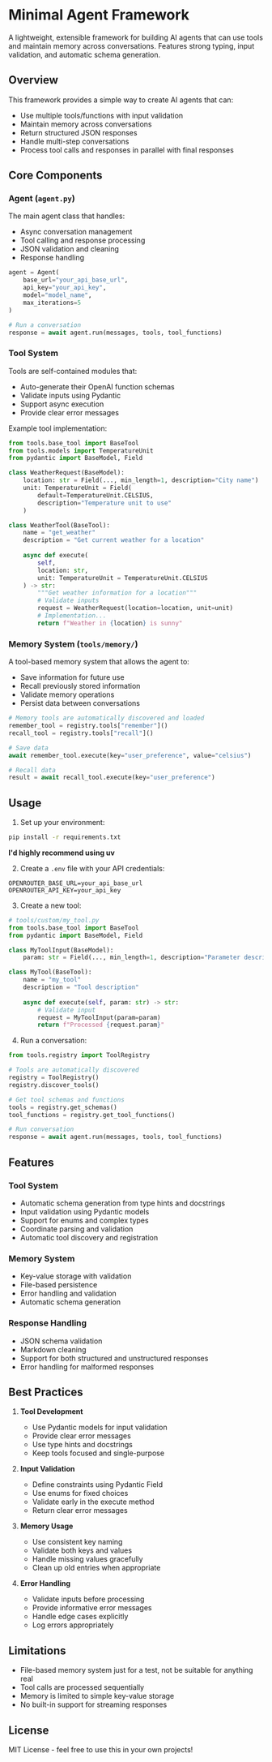 # Minimal Agent Framework

A lightweight, extensible framework for building AI agents that can use tools and maintain memory across conversations. Features strong typing, input validation, and automatic schema generation.

## Overview

This framework provides a simple way to create AI agents that can:
- Use multiple tools/functions with input validation
- Maintain memory across conversations
- Return structured JSON responses
- Handle multi-step conversations
- Process tool calls and responses in parallel with final responses

## Core Components

### Agent (`agent.py`)

The main agent class that handles:
- Async conversation management
- Tool calling and response processing
- JSON validation and cleaning
- Response handling

```python
agent = Agent(
    base_url="your_api_base_url",
    api_key="your_api_key",
    model="model_name",
    max_iterations=5
)

# Run a conversation
response = await agent.run(messages, tools, tool_functions)
```

### Tool System

Tools are self-contained modules that:
- Auto-generate their OpenAI function schemas
- Validate inputs using Pydantic
- Support async execution
- Provide clear error messages

Example tool implementation:

```python
from tools.base_tool import BaseTool
from tools.models import TemperatureUnit
from pydantic import BaseModel, Field

class WeatherRequest(BaseModel):
    location: str = Field(..., min_length=1, description="City name")
    unit: TemperatureUnit = Field(
        default=TemperatureUnit.CELSIUS,
        description="Temperature unit to use"
    )

class WeatherTool(BaseTool):
    name = "get_weather"
    description = "Get current weather for a location"
    
    async def execute(
        self,
        location: str,
        unit: TemperatureUnit = TemperatureUnit.CELSIUS
    ) -> str:
        """Get weather information for a location"""
        # Validate inputs
        request = WeatherRequest(location=location, unit=unit)
        # Implementation...
        return f"Weather in {location} is sunny"
```

### Memory System (`tools/memory/`)

A tool-based memory system that allows the agent to:
- Save information for future use
- Recall previously stored information
- Validate memory operations
- Persist data between conversations

```python
# Memory tools are automatically discovered and loaded
remember_tool = registry.tools["remember"]()
recall_tool = registry.tools["recall"]()

# Save data
await remember_tool.execute(key="user_preference", value="celsius")

# Recall data
result = await recall_tool.execute(key="user_preference")
```

## Usage

1. Set up your environment:
```bash
pip install -r requirements.txt
```
**I'd highly recommend using uv**

2. Create a `.env` file with your API credentials:
```env
OPENROUTER_BASE_URL=your_api_base_url
OPENROUTER_API_KEY=your_api_key
```

3. Create a new tool:
```python
# tools/custom/my_tool.py
from tools.base_tool import BaseTool
from pydantic import BaseModel, Field

class MyToolInput(BaseModel):
    param: str = Field(..., min_length=1, description="Parameter description")

class MyTool(BaseTool):
    name = "my_tool"
    description = "Tool description"
    
    async def execute(self, param: str) -> str:
        # Validate input
        request = MyToolInput(param=param)
        return f"Processed {request.param}"
```

4. Run a conversation:
```python
from tools.registry import ToolRegistry

# Tools are automatically discovered
registry = ToolRegistry()
registry.discover_tools()

# Get tool schemas and functions
tools = registry.get_schemas()
tool_functions = registry.get_tool_functions()

# Run conversation
response = await agent.run(messages, tools, tool_functions)
```

## Features

### Tool System
- Automatic schema generation from type hints and docstrings
- Input validation using Pydantic models
- Support for enums and complex types
- Coordinate parsing and validation
- Automatic tool discovery and registration

### Memory System
- Key-value storage with validation
- File-based persistence
- Error handling and validation
- Automatic schema generation

### Response Handling
- JSON schema validation
- Markdown cleaning
- Support for both structured and unstructured responses
- Error handling for malformed responses

## Best Practices

1. **Tool Development**
   - Use Pydantic models for input validation
   - Provide clear error messages
   - Use type hints and docstrings
   - Keep tools focused and single-purpose

2. **Input Validation**
   - Define constraints using Pydantic Field
   - Use enums for fixed choices
   - Validate early in the execute method
   - Return clear error messages

3. **Memory Usage**
   - Use consistent key naming
   - Validate both keys and values
   - Handle missing values gracefully
   - Clean up old entries when appropriate

4. **Error Handling**
   - Validate inputs before processing
   - Provide informative error messages
   - Handle edge cases explicitly
   - Log errors appropriately

## Limitations

- File-based memory system just for a test, not be suitable for anything real
- Tool calls are processed sequentially
- Memory is limited to simple key-value storage
- No built-in support for streaming responses

## License

MIT License - feel free to use this in your own projects!